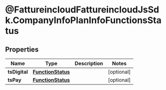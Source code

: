 # @FattureincloudFattureincloudJsSdk.CompanyInfoPlanInfoFunctionsStatus

## Properties

Name | Type | Description | Notes
------------ | ------------- | ------------- | -------------
**tsDigital** | [**FunctionStatus**](FunctionStatus.md) |  | [optional] 
**tsPay** | [**FunctionStatus**](FunctionStatus.md) |  | [optional] 


